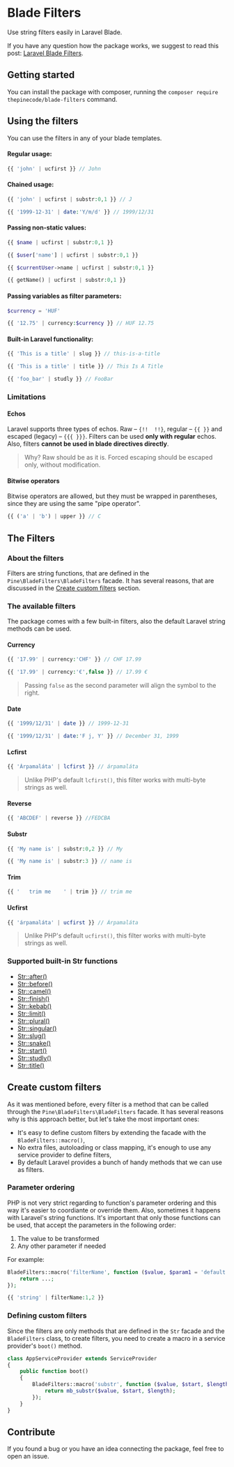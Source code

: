 # Blade Filters

Use string filters easily in Laravel Blade.

If you have any question how the package works, we suggest to read this post:
[Laravel Blade Filters](https://pineco.de/laravel-blade-filters/).

## Getting started

You can install the package with composer, running the `composer require thepinecode/blade-filters` command.

## Using the filters

You can use the filters in any of your blade templates.

#### Regular usage:

```php
{{ 'john' | ucfirst }} // John
```

#### Chained usage:

```php
{{ 'john' | ucfirst | substr:0,1 }} // J

{{ '1999-12-31' | date:'Y/m/d' }} // 1999/12/31
```

#### Passing non-static values:

```php
{{ $name | ucfirst | substr:0,1 }}

{{ $user['name'] | ucfirst | substr:0,1 }}

{{ $currentUser->name | ucfirst | substr:0,1 }}

{{ getName() | ucfirst | substr:0,1 }}
```

#### Passing variables as filter parameters:

```php
$currency = 'HUF'

{{ '12.75' | currency:$currency }} // HUF 12.75
```

#### Built-in Laravel functionality:

```php
{{ 'This is a title' | slug }} // this-is-a-title

{{ 'This is a title' | title }} // This Is A Title

{{ 'foo_bar' | studly }} // FooBar
```

### Limitations

#### Echos

Laravel supports three types of echos. Raw – `{!!  !!}`, regular – `{{ }}` and escaped (legacy) – `{{{ }}}`.
Filters can be used **only with regular** echos. Also, filters **cannot be used in blade directives directly**.

> Why? Raw should be as it is. Forced escaping should be escaped only, without modification.

#### Bitwise operators

Bitwise operators are allowed, but they must be wrapped in parentheses,
since they are using the same "pipe operator".

```php
{{ ('a' | 'b') | upper }} // C
```

## The Filters

### About the filters

Filters are string functions, that are defined in the `Pine\BladeFilters\BladeFilters` facade.
It has several reasons, that are discussed in the [Create custom filters](#create-custom-filters) section.

### The available filters

The package comes with a few built-in filters, also the default Laravel string methods can be used.

#### Currency

```php
{{ '17.99' | currency:'CHF' }} // CHF 17.99

{{ '17.99' | currency:'€',false }} // 17.99 €
```

> Passing `false` as the second parameter will align the symbol to the right.

#### Date

```php
{{ '1999/12/31' | date }} // 1999-12-31

{{ '1999/12/31' | date:'F j, Y' }} // December 31, 1999
```

#### Lcfirst

```php
{{ 'Árpamaláta' | lcfirst }} // árpamaláta
```

> Unlike PHP's default `lcfirst()`, this filter works with multi-byte strings as well.

#### Reverse

```php
{{ 'ABCDEF' | reverse }} //FEDCBA
```

#### Substr

```php
{{ 'My name is' | substr:0,2 }} // My

{{ 'My name is' | substr:3 }} // name is
```

#### Trim

```php
{{ '   trim me    ' | trim }} // trim me
```

#### Ucfirst

```php
{{ 'árpamaláta' | ucfirst }} // Árpamaláta
```

> Unlike PHP's default `ucfirst()`, this filter works with multi-byte strings as well.

### Supported built-in Str functions

- [Str::after()](https://laravel.com/docs/5.8/helpers#method-str-after)
- [Str::before()](https://laravel.com/docs/5.8/helpers#method-str-before)
- [Str::camel()](https://laravel.com/docs/5.8/helpers#method-str-camel)
- [Str::finish()](https://laravel.com/docs/5.8/helpers#method-str-finish)
- [Str::kebab()](https://laravel.com/docs/5.8/helpers#method-str-kebab)
- [Str::limit()](https://laravel.com/docs/5.8/helpers#method-str-limit)
- [Str::plural()](https://laravel.com/docs/5.8/helpers#method-str-plural)
- [Str::singular()](https://laravel.com/docs/5.8/helpers#method-str-singular)
- [Str::slug()](https://laravel.com/docs/5.8/helpers#method-str-slug)
- [Str::snake()](https://laravel.com/docs/5.8/helpers#method-str-snake)
- [Str::start()](https://laravel.com/docs/5.8/helpers#method-str-start)
- [Str::studly()](https://laravel.com/docs/5.8/helpers#method-str-studly)
- [Str::title()](https://laravel.com/docs/5.8/helpers#method-str-title)

## Create custom filters

As it was mentioned before, every filter is a method that can be called through the `Pine\BladeFilters\BladeFilters` facade.
It has several reasons why is this approach better, but let's take the most important ones:

- It's easy to define custom filters by extending the facade with the `BladeFilters::macro()`,
- No extra files, autoloading or class mapping, it's enough to use any service provider to define filters,
- By default Laravel provides a bunch of handy methods that we can use as filters.

### Parameter ordering

PHP is not very strict regarding to function's parameter ordering and this way it's easier to coordiante or override them.
Also, sometimes it happens with Laravel's string functions. It's important that only those functions can be used, that accept the parameters in the following order:

1. The value to be transformed
2. Any other parameter if needed

For example:

```php
BladeFilters::macro('filterName', function ($value, $param1 = 'default', $param2 = null) {
    return ...;
});

{{ 'string' | filterName:1,2 }}
```

### Defining custom filters

Since the filters are only methods that are defined in the `Str` facade and the `BladeFilters` class, to create filters,
you need to create a macro in a service provider's `boot()` method.

```php
class AppServiceProvider extends ServiceProvider
{
    public function boot()
    {
        BladeFilters::macro('substr', function ($value, $start, $length = null) {
            return mb_substr($value, $start, $length);
        });
    }
}
```

## Contribute

If you found a bug or you have an idea connecting the package, feel free to open an issue.
